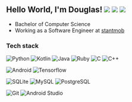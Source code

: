 ## Hello World, I'm Douglas! [![](https://img.shields.io/badge/-LinkedIn-222222?style=flat-square&logo=Linkedin&logoColor=white)](https://www.linkedin.com/in/douglas-maximo/) [![](https://img.shields.io/badge/-Gmail-222222?style=flat-square&logo=gmail&logoColor=white)](mailto:douglas.h.maximo@gmail.com) [![](https://www.codewars.com/users/MaximoDouglas/badges/micro)](https://www.codewars.com/users/MaximoDouglas)

- Bachelor of Computer Science
- Working as a Software Engineer at [stantmob](https://github.com/stantmob)

### Tech stack
![Python](https://img.shields.io/badge/Python-black?style=flat-square&logo=Python)
![Kotlin](https://img.shields.io/badge/-Kotlin-black?style=flat-square&logo=kotlin)
![Java](http://img.shields.io/badge/-Java-black?style=flat-square&logo=java)
![Ruby](http://img.shields.io/badge/-Ruby-black?style=flat-square&logo=ruby)
![C](https://img.shields.io/badge/-black?style=flat-square&logo=c)
![C++](https://img.shields.io/badge/-C++-black?style=flat-square&logo=c++)

![Android](http://img.shields.io/badge/-Android-black?style=flat-square&logo=android)
![Tensorflow](https://img.shields.io/badge/-Tensorflow-black?style=flat-square&logo=tensorflow)

![SQLite](https://img.shields.io/badge/-SQLite-black?style=flat-square&logo=sqlite)
![MySQL](https://img.shields.io/badge/-MySQL-black?style=flat-square&logo=mysql)
![PostgreSQL](https://img.shields.io/badge/-PostgreSQL-black?style=flat-square&logo=postgresql)

![Git](https://img.shields.io/badge/-Git-black?style=flat-square&logo=git)
![Android Studio](http://img.shields.io/badge/-Android%20Studio-black?style=flat-square&logo=android-studio)
